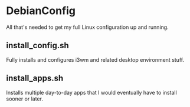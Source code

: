 # DebianConfig
All that's needed to get my full Linux configuration up and running.

## install_config.sh
Fully installs and configures i3wm and related desktop environment stuff.

## install_apps.sh
Installs multiple day-to-day apps that I would eventually have to install sooner or later.
